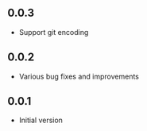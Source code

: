 ## 0.0.3

- Support git encoding

## 0.0.2

- Various bug fixes and improvements

## 0.0.1

- Initial version

